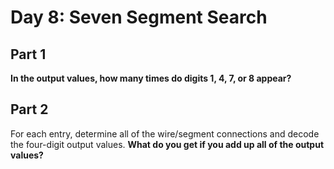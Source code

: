# Day 8: Seven Segment Search

## Part 1

**In the output values, how many times do digits 1, 4, 7, or 8 appear?**

## Part 2

For each entry, determine all of the wire/segment connections and decode the four-digit output values. **What do you get if you add up all of the output values?**

<day8-Viewer />
